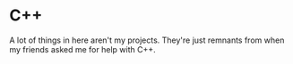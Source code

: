 # C++

A lot of things in here aren't my projects. They're just remnants from when my
friends asked me for help with C++.
